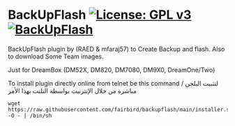 BackUpFlash [![License: GPL v3](https://img.shields.io/badge/License-GPLv3-blue.svg)](https://www.gnu.org/licenses/gpl-3.0) [![BackUpFlash](https://github.com/fairbird/BackUpFlash/actions/workflows/BackUpFlash.yml/badge.svg)](https://github.com/fairbird/BackUpFlash/actions/workflows/BackUpFlash.yml)
=========
BackUpFlash plugin by (RAED & mfaraj57) to Create Backup and flash. Also to download Some Team images.

Just for DreamBox (DM52X, DM820, DM7080, DM9X0, DreamOne/Two)

To install plugin directly online from telnet be this command / لتثبيت البلجن مباشرة من خلال الإنترنيت بواسطة التلنت بهذا الأمر
```
wget https://raw.githubusercontent.com/fairbird/backupflash/main/installer.sh -O - | /bin/sh
```
